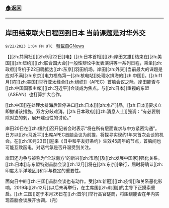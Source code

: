 ###  [:house:返回](README.md)
---


## 岸田结束联大日程回到日本 当前课题是对华外交
`9/22/2023 1:04 PM UTC ` [轉載自GNews](https://gnews.org/articles/1726763)

【[[zh:共同社]][[zh:9月22日]]电】[[zh:日本首相]][[zh:岸田文雄]]结束在[[zh:美国]][[zh:纽约]][[zh:联合国大会]]一般性辩论中发表演讲等一系列日程，乘坐[[zh:政府]]专机于22日晚抵达[[zh:东京]]羽田机场。岸田[[zh:外交]]当前最大的课题是应对不满[[zh:东京]]电力福岛第一[[zh:核电站]]处理水排海的[[zh:中国]]。[[zh:11月]]在[[zh:美国]]举行亚太经合[[zh:组织]]（APEC）首脑会议之际，岸田能否与[[zh:中国国家主席]][[zh:习近平]]会谈成为焦点。与[[zh:日本]]重视的东盟（ASEAN）也打算扩大合作。

[[zh:中国]]在处理水排海后暂停进口[[zh:日本]][[zh:水产]]品，[[zh:日本]]要求立即撤销该措施，双方分歧难消。[[zh:日本政府]][[zh:消息人士]]强调：“有必要剔除对立的刺，展开建设性的讨论。”

岸田20日在[[zh:纽约]]召开记者会时表示“将在所有层面谋求与中方紧密沟通”。日方以[[zh:习近平]]出席APEC首脑会议为前提，将探寻实现约1年来首次会谈的机会。在[[zh:10月23日]]迎来《日中和平友好条约》生效45周年的节点，首脑间也可能互致函电，对话气氛是否升温受到关注。

岸田还力争与被称为“全球南方”的新兴[[zh:市场]]及[[zh:发展中国家]]强化关系。[[zh:日本]]与东盟特别首脑会议[[zh:12月]]将在[[zh:东京]]举行，届时将确认[[zh:印度太平洋地区]]和平与稳定的重要性。

面向日中韩[[zh:三国]]首脑会谈也有动作。受[[zh:新冠]][[zh:疫情]]和关系恶化影响，2019年[[zh:12月]]以后未再举行，在主席国[[zh:韩国]]的主导下正摸索重启。[[zh:三国]]定于本月26日在[[zh:首尔]]举行高官磋商，将围绕能否在年内实现首脑会谈展开协调。（完）

